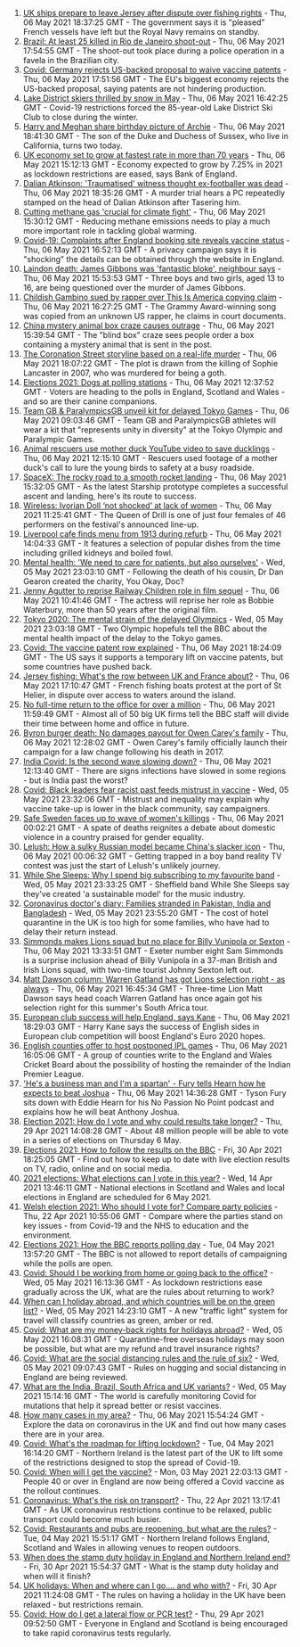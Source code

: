 1. [UK ships prepare to leave Jersey after dispute over fishing rights](https://www.bbc.co.uk/news/uk-57016222) - Thu, 06 May 2021 18:37:25 GMT - The government says it is "pleased" French vessels have left but the Royal Navy remains on standby.
2. [Brazil: At least 25 killed in Rio de Janeiro shoot-out](https://www.bbc.co.uk/news/world-latin-america-57013206) - Thu, 06 May 2021 17:54:55 GMT - The shoot-out took place during a police operation in a favela in the Brazilian city.
3. [Covid: Germany rejects US-backed proposal to waive vaccine patents](https://www.bbc.co.uk/news/world-europe-57013096) - Thu, 06 May 2021 17:51:56 GMT - The EU's biggest economy rejects the US-backed proposal, saying patents are not hindering production.
4. [Lake District skiers thrilled by snow in May](https://www.bbc.co.uk/news/uk-england-cumbria-57011369) - Thu, 06 May 2021 16:42:25 GMT - Covid-19 restrictions forced the 85-year-old Lake District Ski Club to close during the winter.
5. [Harry and Meghan share birthday picture of Archie](https://www.bbc.co.uk/news/uk-57006672) - Thu, 06 May 2021 18:41:30 GMT - The son of the Duke and Duchess of Sussex, who live in California, turns two today.
6. [UK economy set to grow at fastest rate in more than 70 years](https://www.bbc.co.uk/news/business-57008220) - Thu, 06 May 2021 15:12:13 GMT - Economy expected to grow by 7.25% in 2021 as lockdown restrictions are eased, says Bank of England.
7. [Dalian Atkinson: 'Traumatised' witness thought ex-footballer was dead](https://www.bbc.co.uk/news/uk-england-shropshire-57008318) - Thu, 06 May 2021 18:35:26 GMT - A murder trial hears a PC repeatedly stamped on the head of Dalian Atkinson after Tasering him.
8. [Cutting methane gas 'crucial for climate fight'](https://www.bbc.co.uk/news/science-environment-56933443) - Thu, 06 May 2021 15:30:12 GMT - Reducing methane emissions needs to play a much more important role in tackling global warming.
9. [Covid-19: Complaints after England booking site reveals vaccine status](https://www.bbc.co.uk/news/uk-57010120) - Thu, 06 May 2021 16:52:13 GMT - A privacy campaign says it is "shocking" the details can be obtained through the website in England.
10. [Laindon death: James Gibbons was 'fantastic bloke', neighbour says](https://www.bbc.co.uk/news/uk-england-essex-57008946) - Thu, 06 May 2021 15:53:53 GMT - Three boys and two girls, aged 13 to 16, are being questioned over the murder of James Gibbons.
11. [Childish Gambino sued by rapper over This Is America copying claim](https://www.bbc.co.uk/news/entertainment-arts-57014582) - Thu, 06 May 2021 16:27:25 GMT - The Grammy Award-winning song was copied from an unknown US rapper, he claims in court documents.
12. [China mystery animal box craze causes outrage](https://www.bbc.co.uk/news/world-asia-china-57013197) - Thu, 06 May 2021 15:39:54 GMT - The "blind box" craze sees people order a box containing a mystery animal that is sent in the post.
13. [The Coronation Street storyline based on a real-life murder](https://www.bbc.co.uk/news/entertainment-arts-57014460) - Thu, 06 May 2021 18:07:22 GMT - The plot is drawn from the killing of Sophie Lancaster in 2007, who was murdered for being a goth.
14. [Elections 2021: Dogs at polling stations](https://www.bbc.co.uk/news/in-pictures-57007806) - Thu, 06 May 2021 12:37:52 GMT - Voters are heading to the polls in England, Scotland and Wales - and so are their canine companions.
15. [Team GB & ParalympicsGB unveil kit for delayed Tokyo Games](https://www.bbc.co.uk/sport/56993150) - Thu, 06 May 2021 09:03:46 GMT - Team GB and ParalympicsGB athletes will wear a kit that "represents unity in diversity" at the Tokyo Olympic and Paralympic Games.
16. [Animal rescuers use mother duck YouTube video to save ducklings](https://www.bbc.co.uk/news/uk-england-leeds-57009807) - Thu, 06 May 2021 12:15:10 GMT - Rescuers used footage of a mother duck's call to lure the young birds to safety at a busy roadside.
17. [SpaceX: The rocky road to a smooth rocket landing](https://www.bbc.co.uk/news/science-environment-57007136) - Thu, 06 May 2021 15:32:05 GMT - As the latest Starship prototype completes a successful ascent and landing, here's its route to success.
18. [Wireless: Ivorian Doll ‘not shocked’ at lack of women](https://www.bbc.co.uk/news/newsbeat-57003542) - Thu, 06 May 2021 11:25:41 GMT - The Queen of Drill is one of just four females of 46 performers on the festival's announced line-up.
19. [Liverpool cafe finds menu from 1913 during refurb](https://www.bbc.co.uk/news/uk-england-merseyside-57006178) - Thu, 06 May 2021 14:04:33 GMT - It features a selection of popular dishes from the time including grilled kidneys and boiled fowl.
20. [Mental health: 'We need to care for patients, but also ourselves'](https://www.bbc.co.uk/news/uk-england-london-56983061) - Wed, 05 May 2021 23:03:10 GMT - Following the death of his cousin, Dr Dan Gearon created the charity, You Okay, Doc?
21. [Jenny Agutter to reprise Railway Children role in film sequel](https://www.bbc.co.uk/news/entertainment-arts-57007117) - Thu, 06 May 2021 10:41:46 GMT - The actress will reprise her role as Bobbie Waterbury, more than 50 years after the original film.
22. [Tokyo 2020: The mental strain of the delayed Olympics](https://www.bbc.co.uk/news/world-57001404) - Wed, 05 May 2021 23:03:18 GMT - Two Olympic hopefuls tell the BBC about the mental health impact of the delay to the Tokyo games.
23. [Covid: The vaccine patent row explained](https://www.bbc.co.uk/news/business-57016260) - Thu, 06 May 2021 18:24:09 GMT - The US says it supports a temporary lift on vaccine patents, but some countries have pushed back.
24. [Jersey fishing: What's the row between UK and France about?](https://www.bbc.co.uk/news/57001584) - Thu, 06 May 2021 17:10:47 GMT - French fishing boats protest at the port of St Helier, in dispute over access to waters around the island.
25. [No full-time return to the office for over a million](https://www.bbc.co.uk/news/business-56972207) - Thu, 06 May 2021 11:59:49 GMT - Almost all of 50 big UK firms tell the BBC staff will divide their time between home and office in future.
26. [Byron burger death: No damages payout for Owen Carey's family](https://www.bbc.co.uk/news/uk-57000802) - Thu, 06 May 2021 12:28:02 GMT - Owen Carey's family officially launch their campaign for a law change following his death in 2017.
27. [India Covid: Is the second wave slowing down?](https://www.bbc.co.uk/news/56987209) - Thu, 06 May 2021 12:13:40 GMT - There are signs infections have slowed in some regions - but is India past the worst?
28. [Covid: Black leaders fear racist past feeds mistrust in vaccine](https://www.bbc.co.uk/news/health-56813982) - Wed, 05 May 2021 23:32:06 GMT - Mistrust and inequality may explain why vaccine take-up is lower in the black community, say campaigners.
29. [Safe Sweden faces up to wave of women's killings](https://www.bbc.co.uk/news/world-europe-56977771) - Thu, 06 May 2021 00:02:21 GMT - A spate of deaths reignites a debate about domestic violence in a country praised for gender equality.
30. [Lelush: How a sulky Russian model became China's slacker icon](https://www.bbc.co.uk/news/world-asia-china-56967923) - Thu, 06 May 2021 00:06:32 GMT - Getting trapped in a boy band reality TV contest was just the start of Lelush's unlikely journey.
31. [While She Sleeps: Why I spend big subscribing to my favourite band](https://www.bbc.co.uk/news/newsbeat-56887239) - Wed, 05 May 2021 23:33:25 GMT - Sheffield band While She Sleeps say they've created 'a sustainable model' for the music industry.
32. [Coronavirus doctor's diary: Families stranded in Pakistan, India and Bangladesh](https://www.bbc.co.uk/news/health-56873813) - Wed, 05 May 2021 23:55:20 GMT - The cost of hotel quarantine in the UK is too high for some families, who have had to delay their return instead.
33. [Simmonds makes Lions squad but no place for Billy Vunipola or Sexton](https://www.bbc.co.uk/sport/rugby-union/57007546) - Thu, 06 May 2021 13:33:51 GMT - Exeter number eight Sam Simmonds is a surprise inclusion ahead of Billy Vunipola in a 37-man British and Irish Lions squad, with two-time tourist Johnny Sexton left out.
34. [Matt Dawson column: Warren Gatland has got Lions selection right - as always](https://www.bbc.co.uk/sport/rugby-union/57007554) - Thu, 06 May 2021 16:45:34 GMT - Three-time Lion Matt Dawson says head coach Warren Gatland has once again got his selection right for this summer's South Africa tour.
35. [European club success will help England, says Kane](https://www.bbc.co.uk/sport/football/57012864) - Thu, 06 May 2021 18:29:03 GMT - Harry Kane says the success of English sides in European club competition will boost England's Euro 2020 hopes.
36. [English counties offer to host postponed IPL games](https://www.bbc.co.uk/sport/cricket/56971322) - Thu, 06 May 2021 16:05:06 GMT - A group of counties write to the England and Wales Cricket Board about the possibility of hosting the remainder of the Indian Premier League.
37. ['He's a business man and I'm a spartan' - Fury tells Hearn how he expects to beat Joshua](https://www.bbc.co.uk/sport/boxing/57009404) - Thu, 06 May 2021 14:36:28 GMT - Tyson Fury sits down with Eddie Hearn for his No Passion No Point podcast and explains how he will beat Anthony Joshua.
38. [Election 2021: How do I vote and why could results take longer?](https://www.bbc.co.uk/news/uk-politics-56581106) - Thu, 29 Apr 2021 14:08:28 GMT - About 48 million people will be able to vote in a series of elections on Thursday 6 May.
39. [Elections 2021: How to follow the results on the BBC](https://www.bbc.co.uk/news/uk-politics-56930132) - Fri, 30 Apr 2021 18:25:05 GMT - Find out how to keep up to date with live election results on TV, radio, online and on social media.
40. [2021 elections: What elections can I vote in this year?](https://www.bbc.co.uk/news/56129210) - Wed, 14 Apr 2021 13:46:11 GMT - National elections in Scotland and Wales and local elections in England are scheduled for 6 May 2021.
41. [Welsh election 2021: Who should I vote for? Compare party policies](https://www.bbc.co.uk/news/uk-wales-politics-56499726) - Thu, 22 Apr 2021 10:55:06 GMT - Compare where the parties stand on key issues - from Covid-19 and the NHS to education and the environment.
42. [Elections 2021: How the BBC reports polling day](https://www.bbc.co.uk/news/uk-politics-48124106) - Tue, 04 May 2021 13:57:20 GMT - The BBC is not allowed to report details of campaigning while the polls are open.
43. [Covid: Should I be working from home or going back to the office?](https://www.bbc.co.uk/news/business-52567567) - Wed, 05 May 2021 16:13:36 GMT - As lockdown restrictions ease gradually across the UK, what are the rules about returning to work?
44. [When can I holiday abroad, and which countries will be on the green list?](https://www.bbc.co.uk/news/explainers-52544307) - Wed, 05 May 2021 14:23:10 GMT - A new "traffic light" system for travel will classify countries as green, amber or red.
45. [Covid: What are my money-back rights for holidays abroad?](https://www.bbc.co.uk/news/business-51615412) - Wed, 05 May 2021 16:08:31 GMT - Quarantine-free overseas holidays may soon be possible, but what are my refund and travel insurance rights?
46. [Covid: What are the social distancing rules and the rule of six?](https://www.bbc.co.uk/news/uk-51506729) - Wed, 05 May 2021 09:07:43 GMT - Rules on hugging and social distancing in England are being reviewed.
47. [What are the India, Brazil, South Africa and UK variants?](https://www.bbc.co.uk/news/health-55659820) - Wed, 05 May 2021 15:14:16 GMT - The world is carefully monitoring Covid for mutations that help it spread better or resist vaccines.
48. [How many cases in my area?](https://www.bbc.co.uk/news/uk-51768274) - Thu, 06 May 2021 15:54:24 GMT - Explore the data on coronavirus in the UK and find out how many cases there are in your area.
49. [Covid: What's the roadmap for lifting lockdown?](https://www.bbc.co.uk/news/explainers-52530518) - Tue, 04 May 2021 16:14:20 GMT - Northern Ireland is the latest part of the UK to lift some of the restrictions designed to stop the spread of Covid-19.
50. [Covid: When will I get the vaccine?](https://www.bbc.co.uk/news/health-55045639) - Mon, 03 May 2021 22:03:13 GMT - People 40 or over in England are now being offered a Covid vaccine as the rollout continues.
51. [Coronavirus: What's the risk on transport?](https://www.bbc.co.uk/news/health-51736185) - Thu, 22 Apr 2021 13:17:41 GMT - As UK coronavirus restrictions continue to be relaxed, public transport could become much busier.
52. [Covid: Restaurants and pubs are reopening, but what are the rules?](https://www.bbc.co.uk/news/business-52977388) - Tue, 04 May 2021 15:51:17 GMT - Northern Ireland follows England, Scotland and Wales in allowing venues to reopen outdoors.
53. [When does the stamp duty holiday in England and Northern Ireland end?](https://www.bbc.co.uk/news/business-53319433) - Fri, 30 Apr 2021 15:54:37 GMT - What is the stamp duty holiday and when will it finish?
54. [UK holidays: When and where can I go.... and who with?](https://www.bbc.co.uk/news/explainers-52646738) - Fri, 30 Apr 2021 11:24:08 GMT - The rules on having a holiday in the UK have been relaxed - but restrictions remain.
55. [Covid: How do I get a lateral flow or PCR test?](https://www.bbc.co.uk/news/health-51943612) - Thu, 29 Apr 2021 09:52:50 GMT - Everyone in England and Scotland is being encouraged to take rapid coronavirus tests regularly.
